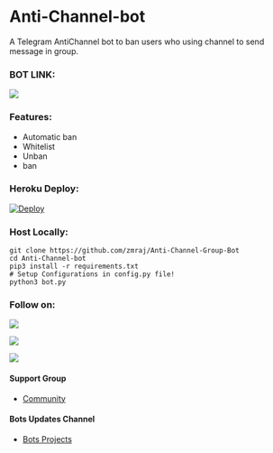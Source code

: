 # Anti-Channel-bot
A Telegram AntiChannel bot to ban users who using channel to send message in group.

### BOT LINK:
<a href="http://t.me/AntiChannelGroupHelpBot"><img src="https://img.shields.io/badge/Telegram-Bot-blue.svg?logo=telegram"></a>

### Features:
- Automatic ban
- Whitelist
- Unban
- ban


### Heroku Deploy:
[![Deploy](https://www.herokucdn.com/deploy/button.svg)](https://heroku.com/deploy?template=https://github.com/zmraj/Anti-Channel-Group-Bot)

### Host Locally:
```shell
git clone https://github.com/zmraj/Anti-Channel-Group-Bot
cd Anti-Channel-bot
pip3 install -r requirements.txt
# Setup Configurations in config.py file!
python3 bot.py
```

### Follow on:
<p align="left">
<a href="https://t.me/DeltaBotsOfficial"><img src="https://img.shields.io/badge/GitHub-Follow%20on%20GitHub-inactive.svg?logo=github"></a>
</p>
<p align="left">
<a href="https://t.me/DeltaBotsOfficial"><img src="https://img.shields.io/badge/Twitter-Follow%20on%20Twitter-informational.svg?logo=twitter"></a>
</p>
<p align="left">
<a href="https://t.me/DeltaBotsOfficial"><img src="https://img.shields.io/badge/Instagram-Follow%20on%20Instagram-important.svg?logo=instagram"></a>
</p>

#### Support Group
- [ Community](https://t.me/DeltaBotsOfficial)

#### Bots Updates Channel
- [Bots Projects](https://t.me/DeltaBotsOfficial)

 
